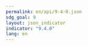 ```yaml
---
permalink: en/api/9-4-0.json
sdg_goal: 9
layout: json_indicator
indicator: "9.4.0"
lang: en
---
```

